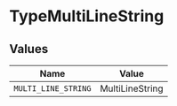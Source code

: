 # TypeMultiLineString


## Values

| Name                | Value               |
| ------------------- | ------------------- |
| `MULTI_LINE_STRING` | MultiLineString     |